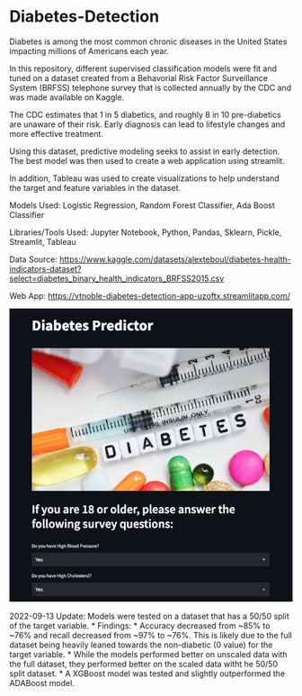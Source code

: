 # Diabetes-Detection

Diabetes is among the most common chronic diseases in the United States impacting millions of Americans each year.

In this repository, different supervised classification models were fit and tuned on a dataset created from a Behavorial Risk Factor Surveillance System (BRFSS) telephone survey that is collected annually by the CDC and was made available on Kaggle. 

The CDC estimates that 1 in 5 diabetics, and roughly 8 in 10 pre-diabetics are unaware of their risk. Early diagnosis can lead to lifestyle changes and more effective treatment. 

Using this dataset, predictive modeling seeks to assist in early detection. The best model was then used to create a web application using streamlit.

In addition, Tableau was used to create visualizations to help understand the target and feature variables in the dataset.

Models Used: Logistic Regression, Random Forest Classifier, Ada Boost Classifier

Libraries/Tools Used: Jupyter Notebook, Python, Pandas, Sklearn, Pickle, Streamlit, Tableau

Data Source: https://www.kaggle.com/datasets/alexteboul/diabetes-health-indicators-dataset?select=diabetes_binary_health_indicators_BRFSS2015.csv

Web App: https://vtnoble-diabetes-detection-app-uzoftx.streamlitapp.com/

![Web App Preview](app_screenshot.png?raw=true "Web App Preview")

2022-09-13 Update: Models were tested on a dataset that has a 50/50 split of the target variable.
    * Findings:
        * Accuracy decreased from ~85% to ~76% and recall decreased from ~97% to ~76%. This is likely due to the full dataset being heavily leaned towards the non-diabetic (0 value) for the target variable.
        * While the models performed better on unscaled data with the full dataset, they performed better on the scaled data witht he 50/50 split dataset.
        * A XGBoost model was tested and slightly outperformed the ADABoost model.
    
